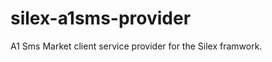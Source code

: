 silex-a1sms-provider
====================

A1 Sms Market client service provider for the Silex framwork.

